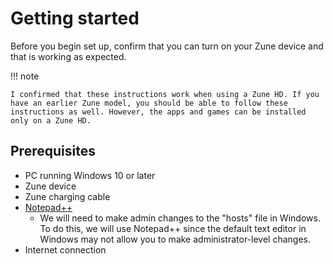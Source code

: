 # Getting started

Before you begin set up, confirm that you can turn on your Zune device and that is working as expected.

!!! note
	
	I confirmed that these instructions work when using a Zune HD. If you have an earlier Zune model, you should be able to follow these instructions as well. However, the apps and games can be installed only on a Zune HD.

## Prerequisites

- PC running Windows 10 or later
- Zune device
- Zune charging cable
- [Notepad++](https://notepad-plus-plus.org/)
	- We will need to make admin changes to the "hosts" file in Windows. To do this, we will use Notepad++ since the default text editor in Windows may not allow you to make administrator-level changes.
- Internet connection
